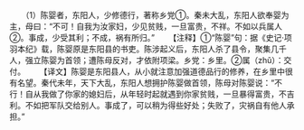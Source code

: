 　　（1）陈婴者，东阳人，少修德行，著称乡党①。秦未大乱，东阳人欲奉婴为主，母曰：“不可！自我为汝家妇，少见贫贱，一旦富贵，不祥。不如以兵属人②。事成，少受其利；不成，祸有所归。”
　　【注释】①“陈婴”句：据《史记·项羽本纪》载，陈婴原是东阳县的书吏。陈涉起义后，东阳人杀了县令，聚集几千人，强立陈婴为首领；遭陈母反对，才依附项梁。乡党：乡里。②属（zhǔ）：交付。
　　【译文】陈婴是东阳县人，从小就注意加强道德品行的修养，在乡里中很有名望。秦代未年，天下大乱，东阳人想拥护陈婴做首领，陈母对陈婴说：“不行！自从我做了你家的媳妇后，从年轻时起就遇到你家贫贱，一旦暴得富贵，不吉利。不如把军队交给别人。事成了，可以稍为得些好处；失败了，灾祸自有他人承担。”
